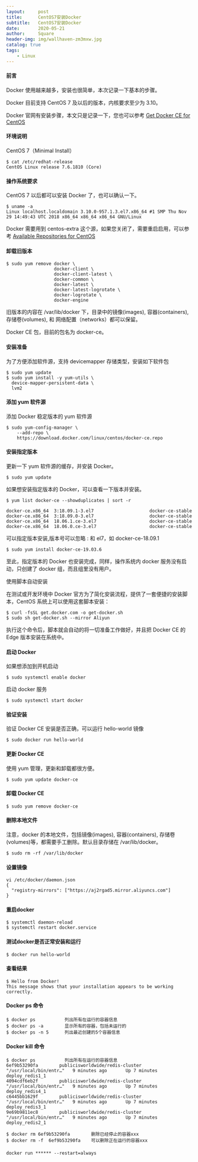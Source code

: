 ```yaml
---
layout:     post
title:      CentOS7安装Docker
subtitle:   CentOS7安装Docker
date:       2020-05-21
author:     Square
header-img: img/wallhaven-zm3mxw.jpg
catalog: true
tags:
    - Linux
---
```


#### 前言
Docker 使用越来越多，安装也很简单，本次记录一下基本的步骤。

Docker 目前支持 CentOS 7 及以后的版本，内核要求至少为 3.10。

Docker 官网有安装步骤，本文只是记录一下，您也可以参考 [Get Docker CE for CentOS](https://docs.docker.com/install/linux/docker-ce/centos/)

#### 环境说明
CentOS 7（Minimal Install）

```
$ cat /etc/redhat-release 
CentOS Linux release 7.6.1810 (Core) 
```
#### 操作系统要求
CentOS 7 以后都可以安装 Docker 了，也可以确认一下。
```
$ uname -a
Linux localhost.localdomain 3.10.0-957.1.3.el7.x86_64 #1 SMP Thu Nov 29 14:49:43 UTC 2018 x86_64 x86_64 x86_64 GNU/Linux
```
Docker 需要用到 centos-extra 这个源，如果您关闭了，需要重启启用，可以参考 [Available Repositories for CentOS](https://wiki.centos.org/AdditionalResources/Repositories)

#### 卸载旧版本
```
$ sudo yum remove docker \
                  docker-client \
                  docker-client-latest \
                  docker-common \
                  docker-latest \
                  docker-latest-logrotate \
                  docker-logrotate \
                  docker-engine
```
旧版本的内容在 /var/lib/docker 下，目录中的镜像(images), 容器(containers), 存储卷(volumes), 和 网络配置（networks）都可以保留。

Docker CE 包，目前的包名为 docker-ce。

#### 安装准备
为了方便添加软件源，支持 devicemapper 存储类型，安装如下软件包

```
$ sudo yum update
$ sudo yum install -y yum-utils \
  device-mapper-persistent-data \
  lvm2
```
#### 添加 yum 软件源
添加 Docker 稳定版本的 yum 软件源

```
$ sudo yum-config-manager \
    --add-repo \
    https://download.docker.com/linux/centos/docker-ce.repo
```

#### 安装指定版本
更新一下 yum 软件源的缓存，并安装 Docker。
```
$ sudo yum update
```

如果想安装指定版本的 Docker，可以查看一下版本并安装。

```
$ yum list docker-ce --showduplicates | sort -r

docker-ce.x86_64  3:18.09.1-3.el7                     docker-ce-stable
docker-ce.x86_64  3:18.09.0-3.el7                     docker-ce-stable
docker-ce.x86_64  18.06.1.ce-3.el7                    docker-ce-stable
docker-ce.x86_64  18.06.0.ce-3.el7                    docker-ce-stable
```
可以指定版本安装,版本号可以忽略 : 和 el7，如 docker-ce-18.09.1
```
$ sudo yum install docker-ce-19.03.6
```
至此，指定版本的 Docker 也安装完成，同样，操作系统内 docker 服务没有启动，只创建了 docker 组，而且组里没有用户。


使用脚本自动安装

在测试或开发环境中 Docker 官方为了简化安装流程，提供了一套便捷的安装脚本，CentOS 系统上可以使用这套脚本安装：
```
$ curl -fsSL get.docker.com -o get-docker.sh
$ sudo sh get-docker.sh --mirror Aliyun
```
执行这个命令后，脚本就会自动的将一切准备工作做好，并且把 Docker CE 的 Edge 版本安装在系统中。

#### 启动 Docker
如果想添加到开机启动
```
$ sudo systemctl enable docker
```
启动 docker 服务

```
$ sudo systemctl start docker
```
#### 验证安装
验证 Docker CE 安装是否正确，可以运行 hello-world 镜像

```
$ sudo docker run hello-world
```
#### 更新 Docker CE
使用 yum 管理，更新和卸载都很方便。

```
$ sudo yum update docker-ce
```
#### 卸载 Docker CE
```
$ sudo yum remove docker-ce
```

#### 删除本地文件
注意，docker 的本地文件，包括镜像(images), 容器(containers), 存储卷(volumes)等，都需要手工删除。默认目录存储在 /var/lib/docker。
```
$ sudo rm -rf /var/lib/docker
```
#### 设置镜像
```
vi /etc/docker/daemon.json
{
  "registry-mirrors": ["https://aj2rgad5.mirror.aliyuncs.com"]
}
```
#### 重启docker
```
$ systemctl daemon-reload
$ systemctl restart docker.service
```

#### 测试docker是否正常安装和运行
```
$ docker run hello-world
```

#### 查看结果
```
$ Hello from Docker!
This message shows that your installation appears to be working correctly.
```

#### Docker ps 命令
 ```
$ docker ps           列出所有在运行的容器信息
$ docker ps -a        显示所有的容器，包括未运行的
$ docker ps -n 5      列出最近创建的5个容器信息
 ```
#### Docker kill 命令
```
$ docker ps           列出所有在运行的容器信息
6ef9b53290fa        publicisworldwide/redis-cluster   "/usr/local/bin/entr…"   9 minutes ago       Up 7 minutes                                            deploy_redis1_1
4094cdf6eb2f        publicisworldwide/redis-cluster   "/usr/local/bin/entr…"   9 minutes ago       Up 7 minutes                                            deploy_redis4_1
c6445bb1629f        publicisworldwide/redis-cluster   "/usr/local/bin/entr…"   9 minutes ago       Up 7 minutes                                            deploy_redis3_1
9e69b9811ec8        publicisworldwide/redis-cluster   "/usr/local/bin/entr…"   9 minutes ago       Up 7 minutes                                            deploy_redis2_1

$ docker rm 6ef9b53290fa        删除已经停止的容器xxx
$ docker rm -f  6ef9b53290fa    可以删除正在运行的容器xxx
```
#### 
```
docker run ****** --restart=always
```



